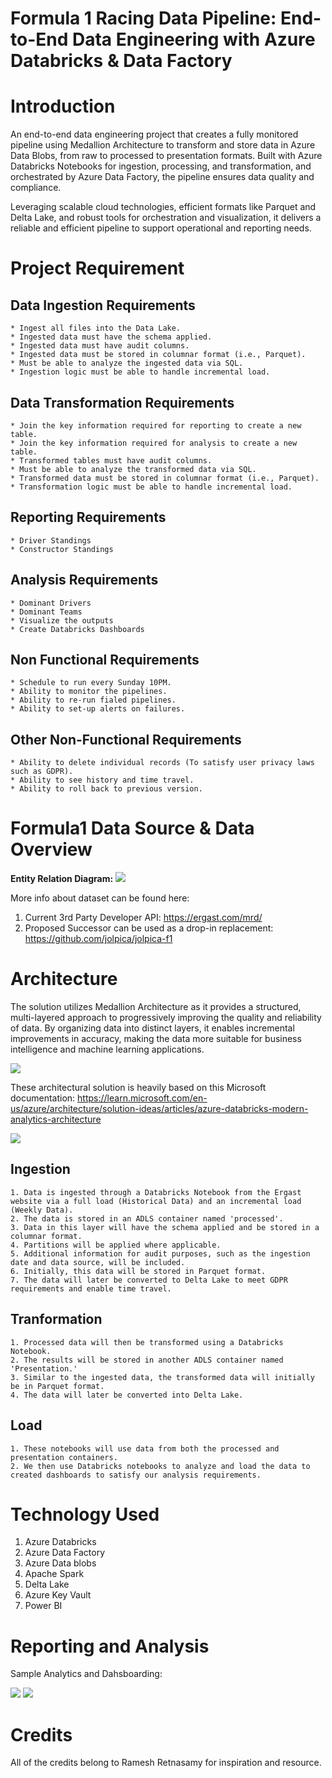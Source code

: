 # Formula 1 Racing Data Pipeline: End-to-End Data Engineering with Azure Databricks & Data Factory

# Introduction

An end-to-end data engineering project that creates a fully monitored pipeline using Medallion Architecture to transform and store data in Azure Data Blobs, from raw to processed to presentation formats. Built with Azure Databricks Notebooks for ingestion, processing, and transformation, and orchestrated by Azure Data Factory, the pipeline ensures data quality and compliance.

Leveraging scalable cloud technologies, efficient formats like Parquet and Delta Lake, and robust tools for orchestration and visualization, it delivers a reliable and efficient pipeline to support operational and reporting needs.

# Project Requirement

## Data Ingestion Requirements
    * Ingest all files into the Data Lake.
    * Ingested data must have the schema applied.
    * Ingested data must have audit columns.
    * Ingested data must be stored in columnar format (i.e., Parquet).
    * Must be able to analyze the ingested data via SQL.
    * Ingestion logic must be able to handle incremental load.

## Data Transformation Requirements
    * Join the key information required for reporting to create a new table.
    * Join the key information required for analysis to create a new table.
    * Transformed tables must have audit columns.
    * Must be able to analyze the transformed data via SQL.
    * Transformed data must be stored in columnar format (i.e., Parquet).
    * Transformation logic must be able to handle incremental load.

## Reporting Requirements
    * Driver Standings
    * Constructor Standings

## Analysis Requirements
    * Dominant Drivers
    * Dominant Teams
    * Visualize the outputs
    * Create Databricks Dashboards

## Non Functional Requirements
    * Schedule to run every Sunday 10PM.
    * Ability to monitor the pipelines.
    * Ability to re-run fialed pipelines.
    * Ability to set-up alerts on failures.

## Other Non-Functional Requirements
    * Ability to delete individual records (To satisfy user privacy laws such as GDPR).
    * Ability to see history and time travel.
    * Ability to roll back to previous version.

# Formula1 Data Source & Data Overview

<b> Entity Relation Diagram:</b>
<img src= "ergast_db.png">

More info about dataset can be found here:
1. Current 3rd Party Developer API:  https://ergast.com/mrd/
2. Proposed Successor can be used as a drop-in replacement: https://github.com/jolpica/jolpica-f1

# Architecture

The solution utilizes Medallion Architecture as it provides a structured, multi-layered approach to progressively improving the quality and reliability of data. By organizing data into distinct layers, it enables incremental improvements in accuracy, making the data more suitable for business intelligence and machine learning applications.

<img src= "Solution Architecture.png">

These architectural solution is heavily based on this Microsoft documentation: https://learn.microsoft.com/en-us/azure/architecture/solution-ideas/articles/azure-databricks-modern-analytics-architecture

<img src= "Solution Architecture - Azure.png">

## Ingestion

    1. Data is ingested through a Databricks Notebook from the Ergast website via a full load (Historical Data) and an incremental load (Weekly Data).
    2. The data is stored in an ADLS container named 'processed'.
    3. Data in this layer will have the schema applied and be stored in a columnar format.
    4. Partitions will be applied where applicable.
    5. Additional information for audit purposes, such as the ingestion date and data source, will be included.
    6. Initially, this data will be stored in Parquet format.
    7. The data will later be converted to Delta Lake to meet GDPR requirements and enable time travel.

## Tranformation

    1. Processed data will then be transformed using a Databricks Notebook.
    2. The results will be stored in another ADLS container named 'Presentation.'
    3. Similar to the ingested data, the transformed data will initially be in Parquet format.
    4. The data will later be converted into Delta Lake.

## Load

    1. These notebooks will use data from both the processed and presentation containers.
    2. We then use Databricks notebooks to analyze and load the data to created dashboards to satisfy our analysis requirements.

# Technology Used

1. Azure Databricks
2. Azure Data Factory
3. Azure Data blobs
4. Apache Spark
5. Delta Lake
6. Azure Key Vault
7. Power BI

# Reporting and Analysis

Sample Analytics and Dahsboarding: 

<img src= "dominant drivers.png">

<img src= "pbi f1 consumption.png">

# Credits

All of the credits belong to Ramesh Retnasamy for inspiration and resource.
